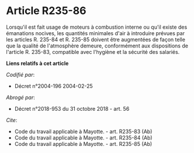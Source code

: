 # Article R235-86

Lorsqu'il est fait usage de moteurs à combustion interne ou qu'il existe des émanations nocives, les quantités minimales
d'air à introduire prévues par les articles R. 235-84 et R. 235-85 doivent être augmentées de façon telle que la qualité de
l'atmosphère demeure, conformément aux dispositions de l'article R. 235-83, compatible avec l'hygiène et la sécurité des
salariés.

**Liens relatifs à cet article**

_Codifié par_:

  - Décret n°2004-196 2004-02-25

_Abrogé par_:

  - Décret n°2018-953 du 31 octobre 2018 - art. 56

_Cite_:

  - Code du travail applicable à Mayotte. - art. R235-83 (Ab)
  - Code du travail applicable à Mayotte. - art. R235-84 (Ab)
  - Code du travail applicable à Mayotte. - art. R235-85 (Ab)
